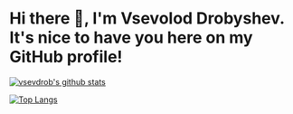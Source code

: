 # Hi there 🙋, I'm Vsevolod Drobyshev. It's nice to have you here on my GitHub profile!

[![vsevdrob's github stats](https://github-readme-stats.vercel.app/api?username=vsevdrob&show_icons=true&theme=github_dark)](https://github.com/vsevdrob/github-readme-stats)

[![Top Langs](https://github-readme-stats.vercel.app/api/top-langs/?username=vsevdrob&layout=compact&show_icons=true&theme=github_dark)](https://github.com/anuraghazra/github-readme-stats)

<!---
[![cpi-incorporated-salary](https://github-readme-stats.vercel.app/api/pin/?username=moonwake769&repo=cpi-incorporated-salary&show_icons=true&theme=github_dark)](https://github.com/moonwake769/github-readme-stats)
--->

